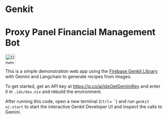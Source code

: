 # Genkit

# Proxy Panel Financial Management Bot
  <picture>
    <source
      media="(prefers-color-scheme: dark)"
      srcset="https://cdn.idx.dev/btn/open_dark_32.svg">
    <source
      media="(prefers-color-scheme: light)"
      srcset="https://cdn.idx.dev/btn/open_light_32.svg">
    <img
      height="32"
      alt="Open in IDX"
      src="https://cdn.idx.dev/btn/open_purple_32.svg">
  </picture>
</a>

This is a simple demonstration web app using the [Firebase Genkit Library](https://github.com/firebase/genkit) with Gemini and Langchain to generate recipes from images.

To get started, get an API key at https://g.co/ai/idxGetGeminiKey and enter it in `.idx/dev.nix` and rebuild the environment.

After running this code, open a new terminal (`Ctrl`+ `` ` ``) and run `genkit ui:start` to start the interactive Genkit Developer UI and inspect the calls to Gemini.

